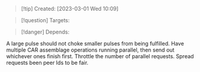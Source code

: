
>[!tip] Created: [2023-03-01 Wed 10:09]

>[!question] Targets: 

>[!danger] Depends: 

A large pulse should not choke smaller pulses from being fulfilled.
Have multiple CAR assemblage operations running parallel, then send out whichever ones finish first.
Throttle the number of parallel requests.
Spread requests been peer Ids to be fair.